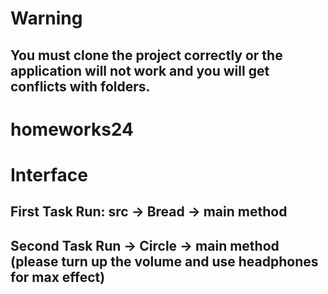 # Warning
## You must clone the project correctly or the application will not work and you will get conflicts with folders.

# homeworks24
# Interface

## First Task Run: src -> Bread -> main method
## Second Task Run -> Circle -> main method (please turn up the volume and use headphones for max effect)

